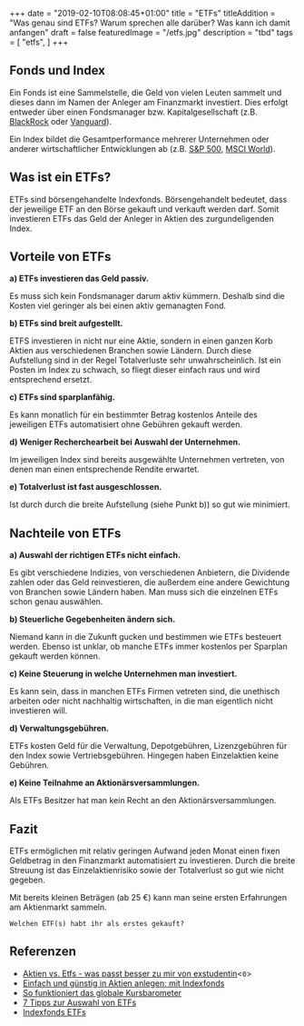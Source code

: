 +++
date = "2019-02-10T08:08:45+01:00"
title = "ETFs"
titleAddition = "Was genau sind ETFs? Warum sprechen alle darüber? Was kann ich damit anfangen"
draft = false
featuredImage = "/etfs.jpg"
description = "tbd"
tags = [
    "etfs",
]
+++


## Fonds und Index

Ein Fonds ist eine Sammelstelle, die Geld von vielen Leuten sammelt und dieses dann im Namen der Anleger am Finanzmarkt investiert. Dies erfolgt entweder über einen Fondsmanager bzw. Kapitalgesellschaft (z.B. [BlackRock](tbd "BlackRock") oder [Vanguard](tbd "Vanguard")).


Ein Index bildet die Gesamtperformance mehrerer Unternehmen oder anderer wirtschaftlicher Entwicklungen ab (z.B. [S&P 500](tbd "S&P 500"), [MSCI World](tbd "MSCI World")).


## Was ist ein ETFs?

ETFs sind börsengehandelte Indexfonds. Börsengehandelt bedeutet, dass der jeweilige ETF an den Börse gekauft und
verkauft werden darf. Somit investieren ETFs das Geld der Anleger in Aktien des zurgundeligenden Index.


## Vorteile von ETFs



**a) ETFs investieren das Geld passiv.**

Es muss sich kein Fondsmanager darum aktiv kümmern. Deshalb sind die Kosten viel geringer als bei einen aktiv gemanagten Fond.
<br>

**b) ETFs sind breit aufgestellt.**

ETFS investieren in nicht nur eine Aktie, sondern in einen ganzen Korb Aktien aus verschiedenen Branchen sowie Ländern. Durch diese Aufstellung sind in der Regel Totalverluste sehr unwahrscheinlich. Ist ein Posten im Index zu
schwach, so fliegt dieser einfach raus und wird entsprechend ersetzt.
<br>

**c) ETFs sind sparplanfähig.**

Es kann monatlich für ein bestimmter Betrag kostenlos Anteile des jeweiligen ETFs automatisiert ohne Gebühren gekauft
werden.
<br>

**d) Weniger Recherchearbeit bei Auswahl der Unternehmen.**

Im jeweiligen Index sind bereits ausgewählte Unternehmen vertreten, von denen man einen entsprechende Rendite erwartet.
<br>

**e) Totalverlust ist fast ausgeschlossen.**

Ist durch durch die breite Aufstellung (siehe Punkt b)) so gut wie minimiert.


## Nachteile von ETFs

**a) Auswahl der richtigen ETFs nicht einfach.**

Es gibt verschiedene Indizies, von verschiedenen Anbietern, die Dividende zahlen oder das Geld reinvestieren, die
außerdem eine andere Gewichtung von Branchen sowie Ländern haben. Man muss sich die einzelnen ETFs schon genau auswählen.
<br>

**b) Steuerliche Gegebenheiten ändern sich.**

Niemand kann in die Zukunft gucken und bestimmen wie ETFs besteuert werden. Ebenso ist unklar, ob manche ETFs immer
kostenlos per Sparplan gekauft werden können.
<br>

**c) Keine Steuerung in welche Unternehmen man investiert.**

Es kann sein, dass in manchen ETFs Firmen vetreten sind, die unethisch arbeiten oder nicht nachhaltig wirtschaften, in
die man eigentlich nicht investieren will.
<br>

**d) Verwaltungsgebühren.**

ETFs kosten Geld für die Verwaltung, Depotgebühren, Lizenzgebühren für den Index sowie Vertriebsgebühren. Hingegen
haben Einzelaktien keine Gebühren.
<br>

**e) Keine Teilnahme an Aktionärsversammlungen.**

Als ETFs Besitzer hat man kein Recht an den Aktionärsversammlungen.


## Fazit

ETFs ermöglichen mit relativ geringen Aufwand jeden Monat einen fixen Geldbetrag in den Finanzmarkt automatisiert zu investieren.
Durch die breite Streuung ist das Einzelaktienrisiko sowie der Totalverlust so gut wie nicht gegeben.

Mit bereits kleinen Beträgen (ab 25 €) kann man seine ersten Erfahrungen am Aktienmarkt sammeln.


`Welchen ETF(s) habt ihr als erstes gekauft?`


## Referenzen

- [Aktien vs. Etfs - was passt besser zu mir von exstudentin](https://exstudentin.wordpress.com/2015/12/10/aktien-vs-etfs-was-passt-besser-zu-mir-12/
 "Aktien vs. Etfs - was passt besser zu mir von exstudentin")<`0`>
- [Einfach und günstig in Aktien anlegen: mit Indexfonds](https://www.finanztip.de/indexfonds-etf/ "Einfach und günstig in Aktien anlegen: mit Indexfonds")
- [So funktioniert das globale Kursbarometer](https://www.finanztip.de/indexfonds-etf/msci-world/ "So funktioniert das globale Kursbarometer")
- [7 Tipps zur Auswahl von ETFs](https://meinefinanziellefreiheit.com/2017/01/19/etf-auswahl/ "7 Tipps zur Auswahl von ETFs")
- [Indexfonds ETFs](https://www.finanztip.de/indexfonds-etf/ "Indexfonds ETFs")


